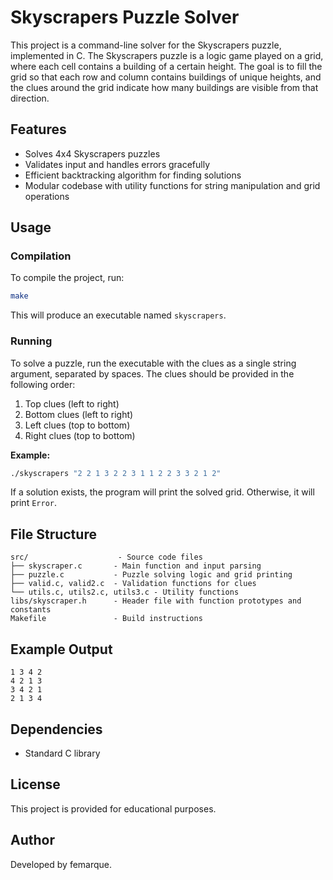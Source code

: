 # Skyscrapers Puzzle Solver

This project is a command-line solver for the Skyscrapers puzzle, implemented in C. The Skyscrapers puzzle is a logic game played on a grid, where each cell contains a building of a certain height. The goal is to fill the grid so that each row and column contains buildings of unique heights, and the clues around the grid indicate how many buildings are visible from that direction.

## Features

- Solves 4x4 Skyscrapers puzzles
- Validates input and handles errors gracefully
- Efficient backtracking algorithm for finding solutions
- Modular codebase with utility functions for string manipulation and grid operations

## Usage

### Compilation

To compile the project, run:

```sh
make
```

This will produce an executable named `skyscrapers`.

### Running

To solve a puzzle, run the executable with the clues as a single string argument, separated by spaces. The clues should be provided in the following order:

1. Top clues (left to right)
2. Bottom clues (left to right)
3. Left clues (top to bottom)
4. Right clues (top to bottom)

**Example:**

```sh
./skyscrapers "2 2 1 3 2 2 3 1 1 2 2 3 3 2 1 2"
```

If a solution exists, the program will print the solved grid. Otherwise, it will print `Error`.

## File Structure

```
src/                    - Source code files
├── skyscraper.c       - Main function and input parsing
├── puzzle.c           - Puzzle solving logic and grid printing
├── valid.c, valid2.c  - Validation functions for clues
└── utils.c, utils2.c, utils3.c - Utility functions
libs/skyscraper.h      - Header file with function prototypes and constants
Makefile               - Build instructions
```

## Example Output

```
1 3 4 2
4 2 1 3
3 4 2 1
2 1 3 4
```

## Dependencies

- Standard C library

## License

This project is provided for educational purposes.

## Author

Developed by femarque.